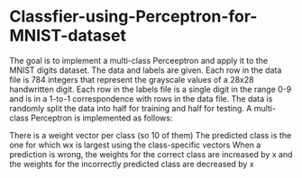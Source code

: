# Classfier-using-Perceptron-for-MNIST-dataset


The goal is to implement a multi-class Perceeptron and apply it to the MNIST digits dataset. The data and labels are given. Each row in the data file is 784 integers that represent the grayscale values of a 28x28 handwritten digit. Each row in the labels file is a single digit in the range 0-9 and is in a 1-to-1 correspondence with rows in the data file.
The data is randomly split the data into half for training and half for testing. A multi-class Perceptron is implemented as follows:

There is a weight vector per class (so 10 of them)
The predicted class is the one for which wx is largest using the class-specific vectors
When a prediction is wrong, the weights for the correct class are increased by x and the weights for the incorrectly predicted class
are decreased by x
